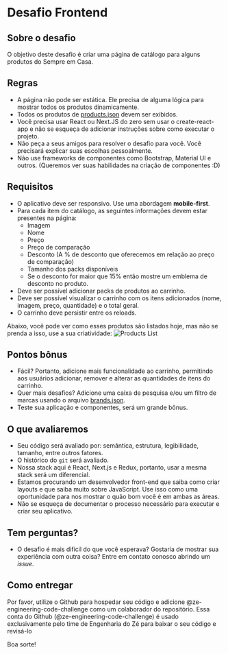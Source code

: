 # Desafio Frontend

## Sobre o desafio
O objetivo deste desafio é criar uma página de catálogo para alguns produtos do Sempre em Casa.

## Regras
- A página não pode ser estática. Ele precisa de alguma lógica para mostrar todos os produtos dinamicamente.
- Todos os produtos de [products.json](files/products.json) devem ser exibidos.
- Você precisa usar React ou Next.JS do zero sem usar o create-react-app e não se esqueça de adicionar instruções sobre como executar o projeto.
- Não peça a seus amigos para resolver o desafio para você. Você precisará explicar suas escolhas pessoalmente.
- Não use frameworks de componentes como Bootstrap, Material UI e outros. (Queremos ver suas habilidades na criação de componentes :D)

## Requisitos
- O aplicativo deve ser responsivo. Use uma abordagem **mobile-first**.
- Para cada item do catálogo, as seguintes informações devem estar presentes na página:
    - Imagem
    - Nome
    - Preço
    - Preço de comparação
    - Desconto (A % de desconto que oferecemos em relação ao preço de comparação)
    - Tamanho dos packs disponíveis
    - Se o desconto for maior que 15% então mostre um emblema de desconto no produto.
- Deve ser possível adicionar packs de produtos ao carrinho.
- Deve ser possível visualizar o carrinho com os itens adicionados (nome, imagem, preço, quantidade) e o total geral.
- O carrinho deve persistir entre os reloads.

Abaixo, você pode ver como esses produtos são listados hoje, mas não se prenda a isso, use a sua criatividade:
![Products List](files/images/products.png)

## Pontos bônus
- Fácil? Portanto, adicione mais funcionalidade ao carrinho, permitindo aos usuários adicionar, remover e alterar as quantidades de itens do carrinho.
- Quer mais desafios? Adicione uma caixa de pesquisa e/ou um filtro de marcas usando o arquivo [brands.json](files/brands.json).
- Teste sua aplicação e componentes, será um grande bônus.

## O que avaliaremos
- Seu código será avaliado por: semântica, estrutura, legibilidade, tamanho, entre outros fatores.
- O histórico do `git` será avaliado.
- Nossa stack aqui é React, Next.js e Redux, portanto, usar a mesma stack será um diferencial.
- Estamos procurando um desenvolvedor front-end que saiba como criar layouts e que saiba muito sobre JavaScript. Use isso como uma oportunidade para nos mostrar o quão bom você é em ambas as áreas.
- Não se esqueça de documentar o processo necessário para executar e criar seu aplicativo.

## Tem perguntas?
- O desafio é mais difícil do que você esperava? Gostaria de mostrar sua experiência com outra coisa? Entre em contato conosco abrindo um _issue_.

## Como entregar
Por favor, utilize o Github para hospedar seu código e adicione @ze-engineering-code-challenge como um colaborador do repositório. Essa conta do Github (@ze-engineering-code-challenge) é usado exclusivamente pelo time de Engenharia do Zé para baixar o seu código e revisá-lo

Boa sorte!
